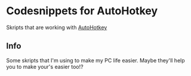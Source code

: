 # Codesnippets for AutoHotkey
Skripts that are working with [AutoHotkey](https://www.autohotkey.com/)

## Info
Some skripts that I'm using to make my PC life easier.
Maybe they'll help you to make your's easier too!?
